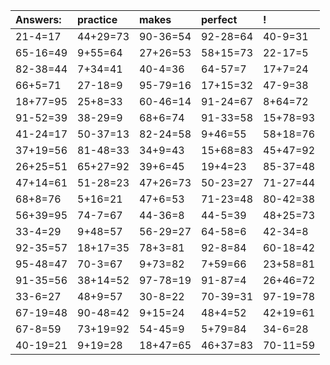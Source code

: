 | Answers: | practice | makes | perfect | ! |
| :--- | :--- | :--- | :--- | :--- |
| 21-4=17 | 44+29=73 | 90-36=54 | 92-28=64 | 40-9=31 | 
| 65-16=49 | 9+55=64 | 27+26=53 | 58+15=73 | 22-17=5 | 
| 82-38=44 | 7+34=41 | 40-4=36 | 64-57=7 | 17+7=24 | 
| 66+5=71 | 27-18=9 | 95-79=16 | 17+15=32 | 47-9=38 | 
| 18+77=95 | 25+8=33 | 60-46=14 | 91-24=67 | 8+64=72 | 
| 91-52=39 | 38-29=9 | 68+6=74 | 91-33=58 | 15+78=93 | 
| 41-24=17 | 50-37=13 | 82-24=58 | 9+46=55 | 58+18=76 | 
| 37+19=56 | 81-48=33 | 34+9=43 | 15+68=83 | 45+47=92 | 
| 26+25=51 | 65+27=92 | 39+6=45 | 19+4=23 | 85-37=48 | 
| 47+14=61 | 51-28=23 | 47+26=73 | 50-23=27 | 71-27=44 | 
| 68+8=76 | 5+16=21 | 47+6=53 | 71-23=48 | 80-42=38 | 
| 56+39=95 | 74-7=67 | 44-36=8 | 44-5=39 | 48+25=73 | 
| 33-4=29 | 9+48=57 | 56-29=27 | 64-58=6 | 42-34=8 | 
| 92-35=57 | 18+17=35 | 78+3=81 | 92-8=84 | 60-18=42 | 
| 95-48=47 | 70-3=67 | 9+73=82 | 7+59=66 | 23+58=81 | 
| 91-35=56 | 38+14=52 | 97-78=19 | 91-87=4 | 26+46=72 | 
| 33-6=27 | 48+9=57 | 30-8=22 | 70-39=31 | 97-19=78 | 
| 67-19=48 | 90-48=42 | 9+15=24 | 48+4=52 | 42+19=61 | 
| 67-8=59 | 73+19=92 | 54-45=9 | 5+79=84 | 34-6=28 | 
| 40-19=21 | 9+19=28 | 18+47=65 | 46+37=83 | 70-11=59 | 
